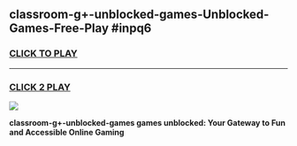 
## classroom-g+-unblocked-games-Unblocked-Games-Free-Play #inpq6
<h3>
<a href="https://us.freeplayer.one?title=classroom-g+-unblocked-games&ref=9M">CLICK TO PLAY</a></h3>
<hr>

<h3>
<a href="https://us.freeplayer.one?title=classroom-g+-unblocked-games&ref=9M">CLICK 2 PLAY</a>
  
</h3>

<a href="https://us.freeplayer.one?title=classroom-g+-unblocked-games&ref=9M"><img src="https://clearcache.store/games.png"></a>


**classroom-g+-unblocked-games games unblocked: Your Gateway to Fun and Accessible Online Gaming**
